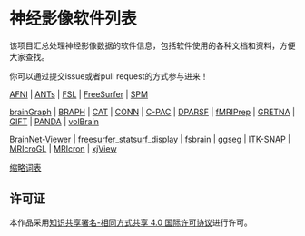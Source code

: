 # 神经影像软件列表

该项目汇总处理神经影像数据的软件信息，包括软件使用的各种文档和资料，方便大家查找。

你可以通过提交issue或者pull request的方式参与进来！

[AFNI](docs/AFNI.md) | [ANTs](docs/ANTs.md) | [FSL](docs/FSL.md) | [FreeSurfer](docs/FreeSurfer.md) | [SPM](docs/SPM.md)

[brainGraph](docs/brainGraph.md) | [BRAPH](docs/BRAPH.md) | [CAT](docs/CAT.md) | [CONN](docs/CONN.md) | [C-PAC](docs/C-PAC.md) | [DPARSF](docs/DPARSF.md) | [fMRIPrep](docs/fMRIPrep.md) | [GRETNA](docs/GRETNA.md) | [GIFT](docs/GIFT.md) | [PANDA](docs/PANDA.md) | [volBrain](docs/volBrain.md)

[BrainNet-Viewer](docs/BrainNet-Viewer.md) | [freesurfer\_statsurf\_display](docs/freesurfer_statsurf_display.md) | [fsbrain](docs/fsbrain.md) | [ggseg](docs/ggseg.md) | [ITK-SNAP](docs/ITK-SNAP.md) | [MRIcroGL](docs/MRIcroGL.md) | [MRIcron](docs/MRIcron.md) | [xjView](docs/xjView.md)

[缩略词表](docs/Abbreviation.md)

## 许可证

本作品采用[知识共享署名-相同方式共享 4.0 国际许可协议](http://creativecommons.org/licenses/by-sa/4.0/)进行许可。
